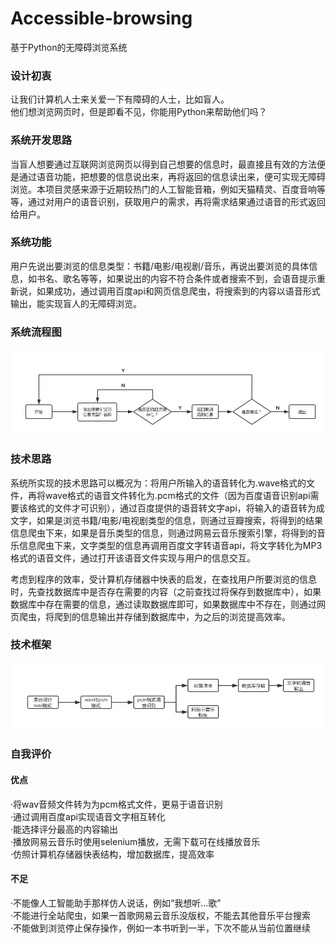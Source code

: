 # Accessible-browsing
基于Python的无障碍浏览系统

### 设计初衷   
让我们计算机人士来关爱一下有障碍的人士，比如盲人。   
他们想浏览网页时，但是即看不见，你能用Python来帮助他们吗？   

### 系统开发思路  
当盲人想要通过互联网浏览网页以得到自己想要的信息时，最直接且有效的方法便是通过语音功能，把想要的信息说出来，再将返回的信息读出来，便可实现无障碍浏览。本项目灵感来源于近期较热门的人工智能音箱，例如天猫精灵、百度音响等等，通过对用户的语音识别，获取用户的需求，再将需求结果通过语音的形式返回给用户。   

### 系统功能   
用户先说出要浏览的信息类型：书籍/电影/电视剧/音乐，再说出要浏览的具体信息，如书名、歌名等等，如果说出的内容不符合条件或者搜索不到，会语音提示重新说，如果成功，通过调用百度api和网页信息爬虫，将搜索到的内容以语音形式输出，能实现盲人的无障碍浏览。

### 系统流程图   
![image](https://github.com/CatcherJin/Accessible-browsing/blob/master/Image/liucheng.jpg)

### 技术思路  
系统所实现的技术思路可以概况为：将用户所输入的语音转化为.wave格式的文件，再将wave格式的语音文件转化为.pcm格式的文件（因为百度语音识别api需要该格式的文件才可识别），通过百度提供的语音转文字api，将输入的语音转为成文字，如果是浏览书籍/电影/电视剧类型的信息，则通过豆瓣搜索，将得到的结果信息爬虫下来，如果是音乐类型的信息，则通过网易云音乐搜索引擎，将得到的音乐信息爬虫下来，文字类型的信息再调用百度文字转语音api，将文字转化为MP3格式的语音文件，通过打开该语音文件实现与用户的信息交互。   

考虑到程序的效率，受计算机存储器中快表的启发，在查找用户所要浏览的信息时，先查找数据库中是否存在需要的内容（之前查找过将保存到数据库中），如果数据库中存在需要的信息，通过读取数据库即可，如果数据库中不存在，则通过网页爬虫，将爬到的信息输出并存储到数据库中，为之后的浏览提高效率。   

### 技术框架
![image](https://github.com/CatcherJin/Accessible-browsing/blob/master/Image/jishu.jpg)

### 自我评价
#### 优点
·将wav音频文件转为为pcm格式文件，更易于语音识别   
·通过调用百度api实现语音文字相互转化   
·能选择评分最高的内容输出   
·播放网易云音乐时使用selenium播放，无需下载可在线播放音乐   
·仿照计算机存储器快表结构，增加数据库，提高效率   
#### 不足
·不能像人工智能助手那样仿人说话，例如“我想听...歌”    
·不能进行全站爬虫，如果一首歌网易云音乐没版权，不能去其他音乐平台搜索     
·不能做到浏览停止保存操作，例如一本书听到一半，下次不能从当前位置继续  
